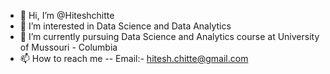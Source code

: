 - 👋 Hi, I’m @Hiteshchitte
- 👀 I’m interested in Data Science and Data Analytics 
- 🌱 I’m currently pursuing Data Science and Analytics course at University of Mussouri - Columbia  
- 📫 How to reach me -- Email:- hitesh.chitte@gmail.com

<!---
Hiteshchitte/Hiteshchitte is a ✨ special ✨ repository because its `README.md` (this file) appears on your GitHub profile.
You can click the Preview link to take a look at your changes.
--->
